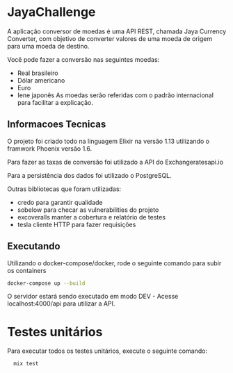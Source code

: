 # JayaChallenge

A aplicação conversor de moedas é uma API REST, chamada Jaya Currency Converter, com objetivo de converter valores de uma moeda de origem para uma moeda de destino.

Você pode fazer a conversão nas seguintes moedas:

- Real brasileiro
- Dólar americano
- Euro
- Iene japonês
As moedas serão referidas com o padrão internacional para facilitar a explicação.

## Informacoes Tecnicas

O projeto foi criado todo na linguagem Elixir na versão 1.13 utilizando o framwork Phoenix versão 1.6.

Para fazer as taxas de conversão foi utilizado a API do Exchangeratesapi.io

Para a persistência dos dados foi utilizado o PostgreSQL.

Outras bibliotecas que foram utilizadas:

- credo para garantir qualidade
- sobelow para checar as vulnerabilities do projeto
- excoveralls manter a cobertura e relatório de testes
- tesla cliente HTTP para fazer requisições

## Executando

Utilizando o docker-compose/docker, rode o seguinte comando para subir os containers

```bash
docker-compose up --build
```

O servidor estará sendo executado em modo DEV - Acesse localhost:4000/api para utilizar a API.

# Testes unitários

Para executar todos os testes unitários, execute o seguinte comando:

```bash
  mix test
```
